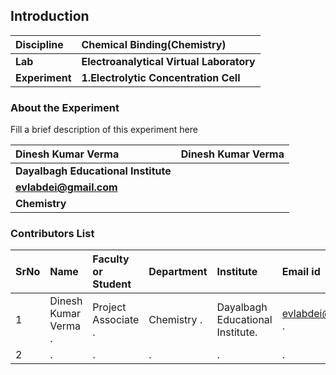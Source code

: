 ## Introduction


<b>Discipline | <b>Chemical Binding(Chemistry)
:--|:--|
<b> Lab | <b> Electroanalytical Virtual Laboratory
<b> Experiment|     <b> 1.Electrolytic Concentration Cell

### About the Experiment 

Fill a brief description of this experiment here

<b>Dinesh Kumar Verma | <b> Dinesh Kumar Verma
:--|:--|
<b> Dayalbagh Educational Institute | <b>  
<b> evlabdei@gmail.com|     <b>  
<b> Chemistry |  

### Contributors List

SrNo | Name | Faculty or Student | Department| Institute | Email id
:--|:--|:--|:--|:--|:--|
1 |Dinesh Kumar Verma . |Project Associate . |Chemistry . | Dayalbagh Educational Institute. |evlabdei@gmail.com .
2 | . | . | . | . | .
